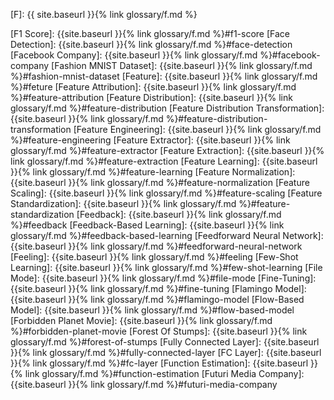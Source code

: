 [F]: {{ site.baseurl }}{% link glossary/f.md %}

[F1 Score]: {{site.baseurl }}{% link glossary/f.md %}#f1-score
[Face Detection]: {{site.baseurl }}{% link glossary/f.md %}#face-detection
[Facebook Company]: {{site.baseurl }}{% link glossary/f.md %}#facebook-company
[Fashion MNIST Dataset]: {{site.baseurl }}{% link glossary/f.md %}#fashion-mnist-dataset
[Feature]: {{site.baseurl }}{% link glossary/f.md %}#feture
[Feature Attribution]: {{site.baseurl }}{% link glossary/f.md %}#feature-attribution
[Feature Distribution]: {{site.baseurl }}{% link glossary/f.md %}#feature-distribution
[Feature Distribution Transformation]: {{site.baseurl }}{% link glossary/f.md %}#feature-distribution-transformation
[Feature Engineering]: {{site.baseurl }}{% link glossary/f.md %}#feature-engineering
[Feature Extractor]: {{site.baseurl }}{% link glossary/f.md %}#feature-extractor
[Feature Extraction]: {{site.baseurl }}{% link glossary/f.md %}#feature-extraction
[Feature Learning]: {{site.baseurl }}{% link glossary/f.md %}#feature-learning
[Feature Normalization]: {{site.baseurl }}{% link glossary/f.md %}#feature-normalization
[Feature Scaling]: {{site.baseurl }}{% link glossary/f.md %}#feature-scaling
[Feature Standardization]: {{site.baseurl }}{% link glossary/f.md %}#feature-standardization
[Feedback]: {{site.baseurl }}{% link glossary/f.md %}#feedback
[Feedback-Based Learning]: {{site.baseurl }}{% link glossary/f.md %}#feedback-based-learning
[Feedforward Neural Network]: {{site.baseurl }}{% link glossary/f.md %}#feedforward-neural-network
[Feeling]: {{site.baseurl }}{% link glossary/f.md %}#feeling
[Few-Shot Learning]: {{site.baseurl }}{% link glossary/f.md %}#few-shot-learning
[File Mode]: {{site.baseurl }}{% link glossary/f.md %}#file-mode
[Fine-Tuning]: {{site.baseurl }}{% link glossary/f.md %}#fine-tuning
[Flamingo Model]: {{site.baseurl }}{% link glossary/f.md %}#flamingo-model
[Flow-Based Model]: {{site.baseurl }}{% link glossary/f.md %}#flow-based-model
[Forbidden Planet Movie]: {{site.baseurl }}{% link glossary/f.md %}#forbidden-planet-movie
[Forest Of Stumps]: {{site.baseurl }}{% link glossary/f.md %}#forest-of-stumps
[Fully Connected Layer]: {{site.baseurl }}{% link glossary/f.md %}#fully-connected-layer
[FC Layer]: {{site.baseurl }}{% link glossary/f.md %}#fc-layer
[Function Estimation]: {{site.baseurl }}{% link glossary/f.md %}#function-estimation
[Futuri Media Company]: {{site.baseurl }}{% link glossary/f.md %}#futuri-media-company
